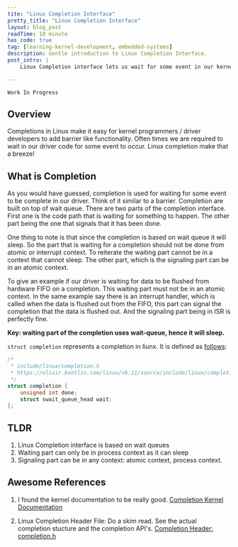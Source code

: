 ```yaml
---
tite: "Linux Completion Interface"
pretty_title: "Linux Completion Interface"
layout: blog_post
readTime: 10 minute
has_code: true
tag: [learning-kernel-development, embedded-systems]
description: Gentle introduction to Linux Completion Interface.
post_intro: |
    Linux Completion interface lets us wait for some event in our kernel driver code. Completion interface greatly simplifies the code where barrier like functionality is required.

---
```


`Work In Progress`

## Overview 
Completions in Linux make it easy for kernel programmers / driver developers to add barrier like functionality. Often times we are required to wait in our driver code for some event to occur. Linux completion make that a breeze!

## What is Completion
As you would have guessed, completion is used for waiting for some event to be complete in our driver. Think of it similar to a barrier. Completion are built on top of wait queue. There are two parts of the completion interface. First one is the code path that is waiting for something to happen. The other part being the one that signals that it has been done.

One thing to note is that since the completion is based on wait queue it will sleep. So the part that is waiting for a completion should not be done from atomic or interrupt context. To reiterate the waiting part cannot be in a context that cannot sleep. The other part, which is the signaling part can be in an atomic context.

To give an example if our driver is waiting for data to be flushed from hardware FIFO on a  completion. This waiting part must not be in an atomic context. In the same example say there is an interrupt handler, which is called when the data is flushed out from the FIFO, this part can signal the completion that the data is flushed out. And the signaling part being in ISR is perfectly fine.

**Key: waiting part of the completion uses wait-queue, hence it will sleep.**

`struct completion` represents a completion in liunx. It is defined as [follows](https://elixir.bootlin.com/linux/v6.11/source/include/linux/completion.h):
```c
/*
 * include/linux/completion.h
 * https://elixir.bootlin.com/linux/v6.11/source/include/linux/completion.h
 */
struct completion {
	unsigned int done;
	struct swait_queue_head wait;
};
```

## TLDR
1. Linux Completion interface is based on wait queues
2. Waiting part can only be in process context as it can sleep
3. Signaling part can be in any context: atomic context, process context.

## Awesome References
1. I found the kernel documentation to be really good. [Completion Kernel Documentation](https://www.kernel.org/doc/Documentation/scheduler/completion.txt)

2. Linux Completion Header File: Do a skim read. See the actual completion stucture and the completion API's. [Completion Header: completion.h](https://elixir.bootlin.com/linux/v6.11/source/include/linux/completion.h)
